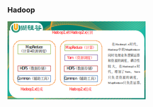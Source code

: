### Hadoop

![image-20200721143441670](Hadoop.assets/image-20200721143441670.png)







































